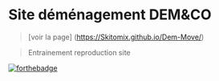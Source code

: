 # Site déménagement DEM&CO
> [voir la page] (https://Skitomix.github.io/Dem-Move/)

>Entrainement reproduction site

[![forthebadge](https://forthebadge.com/images/badges/validated-html5.svg)](https://forthebadge.com)
